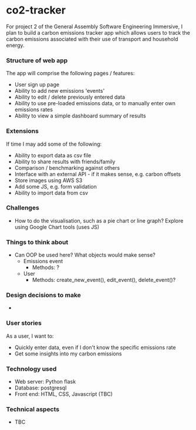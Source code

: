 # co2-tracker
For project 2 of the General Assembly Software Engineering Immersive, I plan to build a carbon emissions tracker app which allows users to track the carbon emissions associated with their use of transport and household energy.


### Structure of web app
The app will comprise the following pages / features:
* User sign up page
* Ability to add new emissions 'events' 
* Ability to edit / delete previously entered data 
* Ability to use pre-loaded emissions data, or to manually enter own emissions rates
* Ability to view a simple dashboard summary of results 


### Extensions 
If time I may add some of the following:
* Ability to export data as csv file
* Ability to share results with friends/family
* Comparison / benchmarking against others
* Interface with an external API - if it makes sense, e.g. carbon offsets
* Store images using AWS S3
* Add some JS, e.g. form validation
* Ability to import data from csv


### Challenges
* How to do the visualisation, such as a pie chart or line graph? Explore using Google Chart tools (uses JS)

### Things to think about 
* Can OOP be used here? What objects would make sense?
    * Emissions event
        * Methods: ?  
    * User 
        * Methods: create_new_event(), edit_event(), delete_event()? 


### Design decisions to make
*

### User stories 
As a user, I want to:
* Quickly enter data, even if I don't know the specific emissions rate 
* Get some insights into my carbon emissions 


### Technology used
* Web server: Python flask
* Database: postgresql 
* Front end: HTML, CSS, Javascript (TBC)


### Technical aspects
* TBC